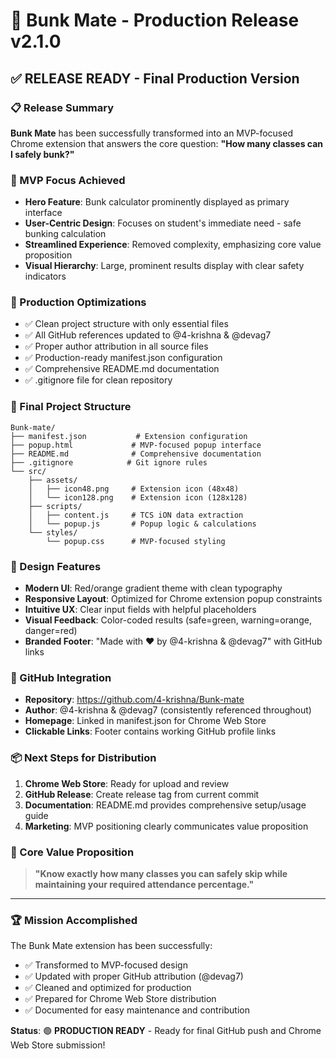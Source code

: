 # 🚀 Bunk Mate - Production Release v2.1.0

## ✅ RELEASE READY - Final Production Version

### 📋 Release Summary
**Bunk Mate** has been successfully transformed into an MVP-focused Chrome extension that answers the core question: **"How many classes can I safely bunk?"**

### 🎯 MVP Focus Achieved
- **Hero Feature**: Bunk calculator prominently displayed as primary interface
- **User-Centric Design**: Focuses on student's immediate need - safe bunking calculation
- **Streamlined Experience**: Removed complexity, emphasizing core value proposition
- **Visual Hierarchy**: Large, prominent results display with clear safety indicators

### 🔧 Production Optimizations
- ✅ Clean project structure with only essential files
- ✅ All GitHub references updated to @4-krishna & @devag7
- ✅ Proper author attribution in all source files
- ✅ Production-ready manifest.json configuration
- ✅ Comprehensive README.md documentation
- ✅ .gitignore file for clean repository

### 📁 Final Project Structure
```
Bunk-mate/
├── manifest.json           # Extension configuration
├── popup.html             # MVP-focused popup interface
├── README.md              # Comprehensive documentation
├── .gitignore            # Git ignore rules
└── src/
    ├── assets/
    │   ├── icon48.png     # Extension icon (48x48)
    │   └── icon128.png    # Extension icon (128x128)
    ├── scripts/
    │   ├── content.js     # TCS iON data extraction
    │   └── popup.js       # Popup logic & calculations
    └── styles/
        └── popup.css      # MVP-focused styling
```

### 🎨 Design Features
- **Modern UI**: Red/orange gradient theme with clean typography
- **Responsive Layout**: Optimized for Chrome extension popup constraints
- **Intuitive UX**: Clear input fields with helpful placeholders
- **Visual Feedback**: Color-coded results (safe=green, warning=orange, danger=red)
- **Branded Footer**: "Made with ❤️ by @4-krishna & @devag7" with GitHub links

### 🔗 GitHub Integration
- **Repository**: https://github.com/4-krishna/Bunk-mate
- **Author**: @4-krishna & @devag7 (consistently referenced throughout)
- **Homepage**: Linked in manifest.json for Chrome Web Store
- **Clickable Links**: Footer contains working GitHub profile links

### 📦 Next Steps for Distribution
1. **Chrome Web Store**: Ready for upload and review
2. **GitHub Release**: Create release tag from current commit
3. **Documentation**: README.md provides comprehensive setup/usage guide
4. **Marketing**: MVP positioning clearly communicates value proposition

### 🎯 Core Value Proposition
> **"Know exactly how many classes you can safely skip while maintaining your required attendance percentage."**

---

### 🏆 Mission Accomplished
The Bunk Mate extension has been successfully:
- ✅ Transformed to MVP-focused design
- ✅ Updated with proper GitHub attribution (@devag7)
- ✅ Cleaned and optimized for production
- ✅ Prepared for Chrome Web Store distribution
- ✅ Documented for easy maintenance and contribution

**Status**: 🟢 **PRODUCTION READY** - Ready for final GitHub push and Chrome Web Store submission!

